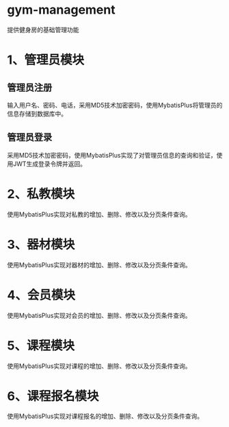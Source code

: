 # gym-management
提供健身房的基础管理功能



# 1、管理员模块

## 管理员注册

输入用户名、密码、电话，采用MD5技术加密密码，使用MybatisPlus将管理员的信息存储到数据库中。

## 管理员登录

采用MD5技术加密密码，使用MybatisPlus实现了对管理员信息的查询和验证，使用JWT生成登录令牌并返回。



# 2、私教模块

使用MybatisPlus实现对私教的增加、删除、修改以及分页条件查询。

# 3、器材模块

使用MybatisPlus实现对器材的增加、删除、修改以及分页条件查询。

# 4、会员模块

使用MybatisPlus实现对会员的增加、删除、修改以及分页条件查询。

# 5、课程模块

使用MybatisPlus实现对课程的增加、删除、修改以及分页条件查询。

# 6、课程报名模块

使用MybatisPlus实现对课程报名的增加、删除、修改以及分页条件查询。